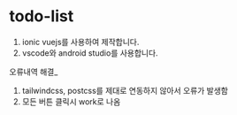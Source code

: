 # todo-list

1. ionic vuejs를 사용하여 제작합니다.
2. vscode와 android studio를 사용합니다.

오류내역 해결_
1. tailwindcss, postcss를 제대로 연동하지 않아서 오류가 발생함
2. 모든 버튼 클릭시 work로 나옴
